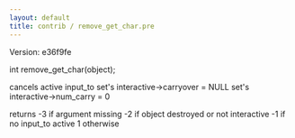 ```yaml
---
layout: default
title: contrib / remove_get_char.pre
---
```


Version: e36f9fe

int remove_get_char(object);

cancels active input_to
set's interactive->carryover = NULL
set's interactive->num_carry = 0

returns -3 if argument missing
    -2 if object destroyed or not interactive
    -1 if no input_to active
    1 otherwise
